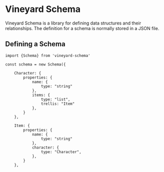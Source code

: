# Vineyard Schema

Vineyard Schema is a library for defining data structures and their relationships.  The definition for a schema is normally stored in a JSON file.

## Defining a Schema

```
import {Schema} from 'vineyard-schema'

const schema = new Schema({
        
    Character: {
        properties: {
            name: {
                type: "string"
            },
            items: {
                type: "list",
                trellis: "Item"
            },
        }
    },
    
    Item: {
        properties: {
            name: {
                type: "string"
            },
            character: {
                type: "Character",
            },
        }
    },
        
        
```